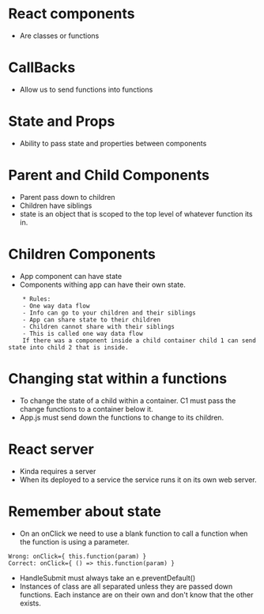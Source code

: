 # React components 
- Are classes or functions

# CallBacks
- Allow us to send functions into functions

# State and Props
- Ability to pass state and properties between components
# Parent and Child Components
- Parent pass down to children
- Children have siblings
- state is an object that is scoped to the top level of whatever function its in.

# Children Components
- App component can have state
- Components withing app can have their own state.
```
    * Rules:
    - One way data flow
    - Info can go to your children and their siblings
    - App can share state to their children
    - Children cannot share with their siblings
    - This is called one way data flow
    If there was a component inside a child container child 1 can send state into child 2 that is inside.
```

# Changing stat within a functions
- To change the state of a child within a container. C1 must pass the change functions to a container below it.
- App.js must send down the functions to change to its children.

# React server
- Kinda requires a server
- When its deployed to a service the service runs it on its own web server.

# Remember about state
- On an onClick we need to use a blank function to call a function when the function is using a parameter.
```
Wrong: onClick={ this.function(param) }
Correct: onClick={ () => this.function(param) }
```
- HandleSubmit must always take an e.preventDefault()
- Instances of class are all separated unless they are passed down functions. Each instance are on their own and don't know that the other exists.